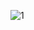 
![1](https://raw.githubusercontent.com/UBW-Q/Qiu.Yu/master/0D475C82-D116-4758-AD5D-109925868FD3.png)
